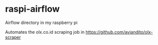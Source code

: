 # raspi-airflow
Airflow directory in my raspberry pi

Automates the olx.co.id scraping job in https://github.com/aviandito/olx-scraper
